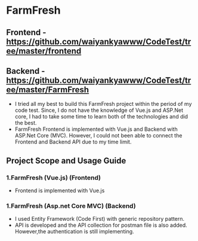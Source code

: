 # FarmFresh

## Frontend - https://github.com/waiyankyawww/CodeTest/tree/master/frontend

## Backend - https://github.com/waiyankyawww/CodeTest/tree/master/FarmFresh

- I tried all my best to build this FarmFresh project within the period of my code test. Since, I do not have the knowledge of Vue.js and ASP.Net core, I had to take some time to learn both of the technologies and did the best.
- FarmFresh Frontend is implemented with Vue.js and Backend with ASP.Net Core (MVC). However, I could not been able to connect the Frontend and Backend API due to my time limit.

## Project Scope and Usage Guide

### 1.FarmFresh (Vue.js) (Frontend)
 - Frontend is implemented with Vue.js

### 1.FarmFresh (Asp.net Core MVC) (Backend)
 - I used Entity Framework (Code First) with generic repository pattern. 
 - API is developed and the API collection for postman file is also added. However,the authentication is still implementing.
